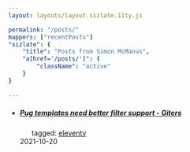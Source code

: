 ```yaml
---
layout: layouts/layout.sizlate.11ty.js

permalink: "/posts/"
mappers: ["recentPosts"]
"sizlate": {
    "title": "Posts from Simon McManus",
    "a[href='/posts/']": {
        "className": "active"
    }
}

---
```

<div class="contained">
    <nav class="recent-posts">
        <ul class="holder container items">
            <li class="section link">
                <a class="link" href="https://giters.com/11ty/eleventy/issues/1523">
                    <h5>
                        <img class="favIcon"><span class="title">Pug templates need better filter support - Giters</span>
                    </h5>
                </a>
                <ul class="tags">
                    <span>tagged:</span>
                    <a class="button tag" href="/tags/eleventy/index.html">eleventy</a>
                </ul>
                <span class="created" >2021-10-20</span>
            </li>
        </ul>
    </nav>
</div>

